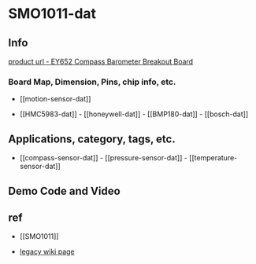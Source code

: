 
# SMO1011-dat

## Info

[product url - EY652 Compass Barometer Breakout Board](https://www.electrodragon.com/product/ey652-compass-barometer-breakout-board/)

### Board Map, Dimension, Pins, chip info, etc.

- [[motion-sensor-dat]]

- [[HMC5983-dat]] - [[honeywell-dat]] - [[BMP180-dat]] - [[bosch-dat]]


## Applications, category, tags, etc. 

- [[compass-sensor-dat]] - [[pressure-sensor-dat]] - [[temperature-sensor-dat]]


## Demo Code and Video




## ref 

- [[SMO1011]] 

- [legacy wiki page ](https://www.electrodragon.com/w/EY652_HMC5983_BMP180_Breakout_Board)



